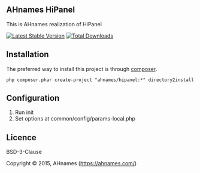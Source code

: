 AHnames HiPanel
---------------

This is AHnames realization of HiPanel

[![Latest Stable Version](https://poser.pugx.org/ahnames/hipanel/v/stable.png)](https://packagist.org/packages/ahnames/hipanel)
[![Total Downloads](https://poser.pugx.org/ahnames/hipanel/downloads.png)](https://packagist.org/packages/ahnames/hipanel)

## Installation

The preferred way to install this project is through [composer](http://getcomposer.org/download/).

```
php composer.phar create-project "ahnames/hipanel:*" directory2install
```

## Configuration

1. Run init
2. Set options at common/config/params-local.php

## Licence

BSD-3-Clause

Copyright © 2015, AHnames (https://ahnames.com/)
